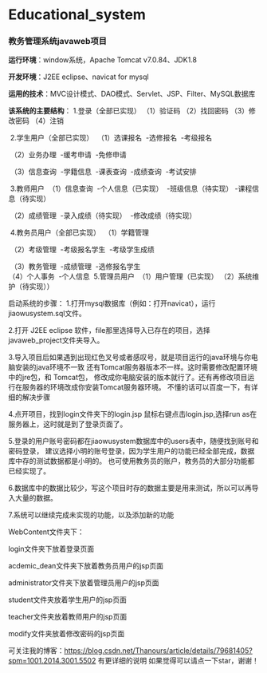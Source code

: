 # Educational_system
### 教务管理系统javaweb项目

**运行环境**：window系统，Apache Tomcat v7.0.84、JDK1.8

**开发环境**：J2EE eclipse、navicat for mysql

**运用的技术**：MVC设计模式、DAO模式、Servlet、JSP、Filter、MySQL数据库

**该系统的主要结构**：
	1.登录（全部已实现）
		（1）验证码
		（2）找回密码
		（3）修改密码
		（4）注销

​	2.学生用户（全部已实现）
​		（1）选课报名
​				-选修报名
​				-考级报名

​		（2）业务办理
​				-缓考申请
​				-免修申请

​		（3）信息查询
​				-学籍信息
​				-课表查询
​				-成绩查询
​				-考试安排

​	3.教师用户
​		（1）信息查询
​				-个人信息（已实现）
​				-班级信息（待实现）
​				-课程信息（待实现）

​		（2）成绩管理
​				-录入成绩（待实现）
​				-修改成绩（待实现）

​	4.教务员用户（全部已实现）
​		（1）学籍管理

​		（2）考级管理
​				-考级报名学生
​				-考级学生成绩

​		（3）教务管理
​				-成绩管理
​				-选修报名学生
​		
​		（4）个人事务
​				-个人信息
​	5.管理员用户
​		（1）用户管理（已实现）
​		（2）系统维护（待实现））

启动系统的步骤：
1.打开mysql数据库（例如：打开navicat），运行jiaowusystem.sql文件。

2.打开 J2EE eclipse 软件，file那里选择导入已存在的项目，选择javaweb_project文件夹导入。

3.导入项目后如果遇到出现红色叉号或者感叹号，就是项目运行的java环境与你电脑安装的java环境不一致
	还有Tomcat服务器版本不一样。这时需要修改配置环境中的jre包，和 Tomcat包，
	修改成你电脑安装的版本就行了。还有再修改项目运行在服务器的环境改成你安装Tomcat服务器环境。
	不懂的话可以百度一下，有详细的解决步骤

4.点开项目，找到login文件夹下的login.jsp
	鼠标右键点击login.jsp,选择run as在服务器上，这时就是到了登录页面了。

5.登录的用户账号密码都在jiaowusystem数据库中的users表中，随便找到账号和密码登录，
	建议选择小明的账号登录，因为学生用户的功能已经全部完成，数据库中存的测试数据都是小明的。
	也可使用教务员的账户，教务员的大部分功能都已经实现了。

6.数据库中的数据比较少，写这个项目时存的数据主要是用来测试，所以可以再导入大量的数据。

7.系统可以继续完成未实现的功能，以及添加新的功能


WebContent文件夹下：

login文件夹下放着登录页面

acdemic_dean文件夹下放着教务员用户的jsp页面

administrator文件夹下放着管理员用户的jsp页面

student文件夹放着学生用户的jsp页面

teacher文件夹放着教师用户的jsp页面

modify文件夹放着修改密码的jsp页面


可关注我的博客：https://blog.csdn.net/Thanours/article/details/79681405?spm=1001.2014.3001.5502 有更详细的说明
如果觉得可以请点一下star，谢谢！
